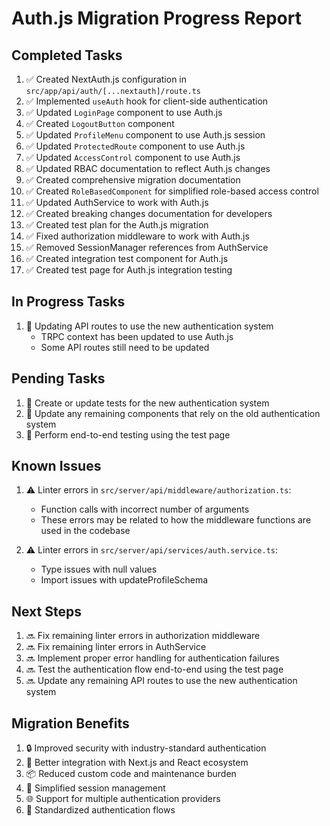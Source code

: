 # Auth.js Migration Progress Report

## Completed Tasks

1. ✅ Created NextAuth.js configuration in `src/app/api/auth/[...nextauth]/route.ts`
2. ✅ Implemented `useAuth` hook for client-side authentication
3. ✅ Updated `LoginPage` component to use Auth.js
4. ✅ Created `LogoutButton` component
5. ✅ Updated `ProfileMenu` component to use Auth.js session
6. ✅ Updated `ProtectedRoute` component to use Auth.js
7. ✅ Updated `AccessControl` component to use Auth.js
8. ✅ Updated RBAC documentation to reflect Auth.js changes
9. ✅ Created comprehensive migration documentation
10. ✅ Created `RoleBasedComponent` for simplified role-based access control
11. ✅ Updated AuthService to work with Auth.js
12. ✅ Created breaking changes documentation for developers
13. ✅ Created test plan for the Auth.js migration
14. ✅ Fixed authorization middleware to work with Auth.js
15. ✅ Removed SessionManager references from AuthService
16. ✅ Created integration test component for Auth.js
17. ✅ Created test page for Auth.js integration testing

## In Progress Tasks

1. 🔄 Updating API routes to use the new authentication system
   - TRPC context has been updated to use Auth.js
   - Some API routes still need to be updated

## Pending Tasks

1. 📝 Create or update tests for the new authentication system
2. 📝 Update any remaining components that rely on the old authentication system
3. 📝 Perform end-to-end testing using the test page

## Known Issues

1. ⚠️ Linter errors in `src/server/api/middleware/authorization.ts`:
   - Function calls with incorrect number of arguments
   - These errors may be related to how the middleware functions are used in the codebase

2. ⚠️ Linter errors in `src/server/api/services/auth.service.ts`:
   - Type issues with null values
   - Import issues with updateProfileSchema

## Next Steps

1. 🔜 Fix remaining linter errors in authorization middleware
2. 🔜 Fix remaining linter errors in AuthService
3. 🔜 Implement proper error handling for authentication failures
4. 🔜 Test the authentication flow end-to-end using the test page
5. 🔜 Update any remaining API routes to use the new authentication system

## Migration Benefits

1. 🔒 Improved security with industry-standard authentication
2. 🧩 Better integration with Next.js and React ecosystem
3. 📦 Reduced custom code and maintenance burden
4. 🔑 Simplified session management
5. 🌐 Support for multiple authentication providers
6. 🔄 Standardized authentication flows 